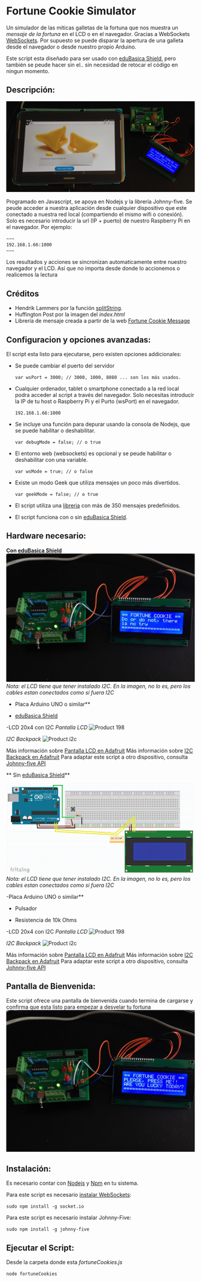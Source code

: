 # Fortune Cookie Simulator
Un simulador de las míticas galletas de la fortuna que nos muestra un *mensaje de la fortuna* en el LCD o en el navegador. 
Gracias a WebSockets [WebSockets](https://www.wikiwand.com/es/WebSocket). Por supuesto se puede disparar la apertura de una galleta desde el navegador o desde nuestro propio Arduino.

Este script esta diseñado para ser usado con [eduBasica Shield](http://www.practicasconarduino.com/edubasica/), pero también se peude hacer sin el.. sin necesidad de retocar el código en ningun momento.


## Descripción:

![tablet](https://github.com/UlisesGascon/Fortune-Cookie-Simulator/blob/master/img/tablet_fortune_cookies.png)


Programado en Javascript, se apoya en Nodejs y la librería Johnny-five. Se peude acceder a nuestra aplicación desde cualquier dispositivo que este conectado a nuestra red local (compartiendo el mismo wifi o conexión). Solo es necesario introducir la url (IP + puerto) de nuestro Raspberry Pi en el navegador. Por ejemplo:

	~~~
	192.168.1.66:1000
	~~~


Los resultados y acciones se sincronizan automaticamente entre nuestro navegador y el LCD. Así que no importa desde donde lo accionemos o realicemos la lectura


## Créditos
- Hendrik Lammers por la función [splitString](https://gist.github.com/hendriklammers/5231994).
- Huffington Post por la imagen del *index.html*
- Librería de mensaje creada a partir de la web [Fortune Cookie Message](http://www.fortunecookiemessage.com)

## Configuracion y opciones avanzadas:

El script esta listo para ejecutarse, pero existen opciones addicionales:

- Se puede cambiar el puerto del servidor
	~~~
	var wsPort = 3000; // 3000, 1000, 8080 ... son los más usados.
	~~~

- Cualquier ordenador, tablet o smartphone conectado a la red local podra acceder al script a través del navegador.
	Solo necesitas introducir la IP de tu host o Raspberry Pi y el Purto (wsPort) en el navegador.
	~~~
	192.168.1.66:1000 
	~~~
- Se incluye una función para depurar usando la consola de Nodejs, que se puede habilitar o deshabilitar.
	~~~
	var debugMode = false; // o true
	~~~

- El entorno web (websockets) es opcional y se peude habilitar o deshabilitar con una variable.
	~~~
	var wsMode = true; // o false
	~~~
- Existe un modo Geek que utiliza mensajes un poco más divertidos.
	~~~
	var geekMode = false; // o true
	~~~

- El script utiliza una [libreria](https://github.com/UlisesGascon/Fortune-Cookie-Simulator/blob/master/cookieMessages.js) con más de 350 mensajes predefinidos.

- El script funciona con o sin [eduBasica Shield](http://www.practicasconarduino.com/edubasica/).



## Hardware necesario:

**Con [eduBasica Shield](http://www.practicasconarduino.com/edubasica/)**
![Conexiones](https://github.com/UlisesGascon/Fortune-Cookie-Simulator/blob/master/img/edubasica_mensaje.png)
*Nota: el LCD tiene que tener instalado I2C. En la imagen, no lo es, pero los cables estan conectados como si fuera I2C*

- Placa Arduino UNO o similar**

- [eduBasica Shield](http://www.practicasconarduino.com/edubasica/)

-LCD 20x4 con I2C
*Pantalla LCD*
![Product 198](http://www.adafruit.com/images/970x728/x198-04.jpg.pagespeed.ic.diHsBxj06P.webp)

*I2C Backpack*
![Product i2c](https://learn.adafruit.com/system/assets/assets/000/001/874/medium260/lcds___displays_i2cwire_t.jpeg?1396777095)

Más información sobre [Pantalla LCD en Adafruit](http://www.adafruit.com/products/198)
Más información sobre [I2C Backpack en Adafruit](https://learn.adafruit.com/i2c-spi-lcd-backpack)
Para adaptar este script a otro dispositivo, consulta [Johnny-five API](http://johnny-five.io/api/lcd/)


** Sin [eduBasica Shield](http://www.practicasconarduino.com/edubasica/)**

![Conexiones](https://github.com/UlisesGascon/Fortune-Cookie-Simulator/blob/master/img/protoboard.png)
*Nota: el LCD tiene que tener instalado I2C. En la imagen, no lo es, pero los cables estan conectados como si fuera I2C*

-Placa Arduino UNO o similar**

- Pulsador

- Resistencia de 10k Ohms

-LCD 20x4 con I2C
*Pantalla LCD*
![Product 198](http://www.adafruit.com/images/970x728/x198-04.jpg.pagespeed.ic.diHsBxj06P.webp)

*I2C Backpack*
![Product i2c](https://learn.adafruit.com/system/assets/assets/000/001/874/medium260/lcds___displays_i2cwire_t.jpeg?1396777095)

Más información sobre [Pantalla LCD en Adafruit](http://www.adafruit.com/products/198)
Más información sobre [I2C Backpack en Adafruit](https://learn.adafruit.com/i2c-spi-lcd-backpack)
Para adaptar este script a otro dispositivo, consulta [Johnny-five API](http://johnny-five.io/api/lcd/)


## Pantalla de Bienvenida:
Este script ofrece una pantalla de bienvenida cuando termina de cargarse y confirma que esta listo para empezar a desvelar tu fortuna
![final](https://github.com/UlisesGascon/Fortune-Cookie-Simulator/blob/master/img/edubasica_bienvenida.jpg)



## Instalación:

Es necesario contar con [Nodejs](https://nodejs.org/) y [Npm](https://docs.npmjs.com/getting-started/installing-node) en tu sistema.

Para este script es necesario [instalar WebSockets](https://www.npmjs.com/package/socket.io):

~~~
sudo npm install -g socket.io
~~~


Para este script es necesario instalar Johnny-Five:

~~~
sudo npm install -g johnny-five
~~~


## Ejecutar el Script:

Desde la carpeta donde esta *fortuneCookies.js*

~~~
node fortuneCookies
~~~
